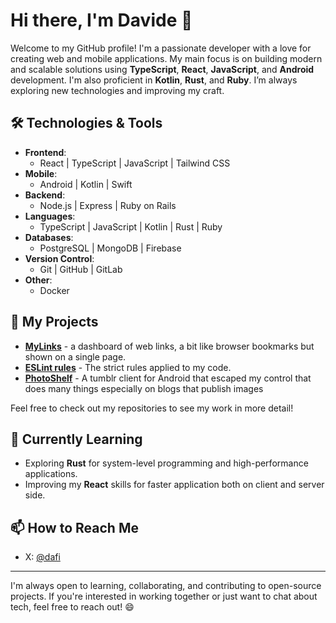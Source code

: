 # Hi there, I'm Davide 👋

Welcome to my GitHub profile! I'm a passionate developer with a love for creating web and mobile applications. My main focus is on building modern and scalable solutions using **TypeScript**, **React**, **JavaScript**, and **Android** development. I'm also proficient in **Kotlin**, **Rust**, and **Ruby**. I’m always exploring new technologies and improving my craft.

## 🛠️ Technologies & Tools

- **Frontend**:  
  - React | TypeScript | JavaScript | Tailwind CSS
- **Mobile**:  
  - Android | Kotlin | Swift
- **Backend**:  
  - Node.js | Express | Ruby on Rails
- **Languages**:  
  - TypeScript | JavaScript | Kotlin | Rust | Ruby
- **Databases**:  
  - PostgreSQL | MongoDB | Firebase
- **Version Control**:  
  - Git | GitHub | GitLab
- **Other**:  
  - Docker

## 🚀 My Projects

- [**MyLinks**](https://github.com/dafi/mylinks) - a dashboard of web links, a bit like browser bookmarks but shown on a single page.
- [**ESLint rules**](https://github.com/dafi/eslint-config-dafi) - The strict rules applied to my code.
- [**PhotoShelf**](https://github.com/dafi/photoshelf) - A tumblr client for Android that escaped my control that does many things especially on blogs that publish images

Feel free to check out my repositories to see my work in more detail!

## 🌱 Currently Learning

- Exploring **Rust** for system-level programming and high-performance applications.
- Improving my **React** skills for faster application both on client and server side.

## 📫 How to Reach Me

- X: [@dafi](https://x.com/dafi)

---

I'm always open to learning, collaborating, and contributing to open-source projects. If you're interested in working together or just want to chat about tech, feel free to reach out! 😄
